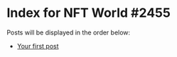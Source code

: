 # Index for NFT World #2455
Posts will be displayed in the order below:

- [Your first post](./001-first.md)

